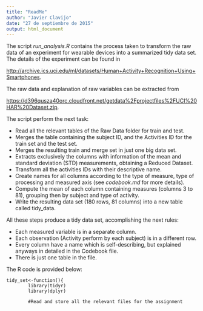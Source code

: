 ```yaml
---
title: "ReadMe"
author: "Javier Clavijo"
date: "27 de septiembre de 2015"
output: html_document
---
```


The script *run_analysis.R*  contains the process taken to transform the raw data of an experiment for wearable devices into a summarized tidy data set. 
The details of the experiment can be found in

<http://archive.ics.uci.edu/ml/datasets/Human+Activity+Recognition+Using+Smartphones>. 

The raw data and explanation of raw variables can be extracted from

<https://d396qusza40orc.cloudfront.net/getdata%2Fprojectfiles%2FUCI%20HAR%20Dataset.zip>.

The script perform the next task:       

* Read all the relevant tables of the Raw Data folder for train and test.
* Merges the table containing the subject ID, and the Activities ID for the train set and the test set.
* Merges the resulting train and merge set in just one big data set.
* Extracts exclusively the columns with information of the mean and standard deviation (STD) measurements, obtaining a Reduced Dataset. 
* Transform all the activities IDs with their descriptive name.
* Create names for all columns according to the type of measure, type of processing and measured axis (see *codebook.md* for more details).
* Compute the mean of each column containing measures (columns 3 to 81), grouping then by subject and type of activity.
* Write the resulting data set (180 rows, 81 columns) into a new table called tidy_data.

All these steps produce a tidy data set, accomplishing the next rules:

* Each measured variable is in a separate column.
* Each observation (Activity perform by each subject) is in a different row.
* Every column have a name which is self-describing, but explained anyways in detailed in the Codebook file.
* There is just one table in the file.

The R code is provided below:

```{r}
tidy_set<-function(){
        library(tidyr)
        library(dplyr)
        
        #Read and store all the relevant files for the assignment
        
